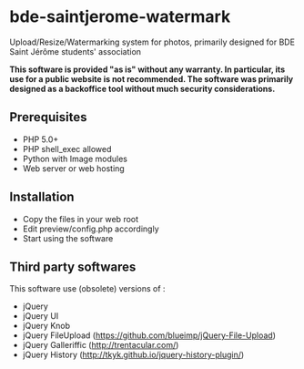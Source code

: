 # bde-saintjerome-watermark
Upload/Resize/Watermarking system for photos, primarily designed for BDE Saint Jérôme students' association

**This software is provided "as is" without any warranty. In particular, its use for a public website is not recommended. The software was primarily designed as a backoffice tool without much security considerations.**

## Prerequisites

 * PHP 5.0+
 * PHP shell_exec allowed
 * Python with Image modules
 * Web server or web hosting

## Installation

 * Copy the files in your web root
 * Edit preview/config.php accordingly
 * Start using the software

## Third party softwares
 
This software use (obsolete) versions of :
  * jQuery
  * jQuery UI
  * jQuery Knob 
  * jQuery FileUpload (https://github.com/blueimp/jQuery-File-Upload)
  * jQuery Galleriffic (http://trentacular.com/)
  * jQuery History (http://tkyk.github.io/jquery-history-plugin/)
